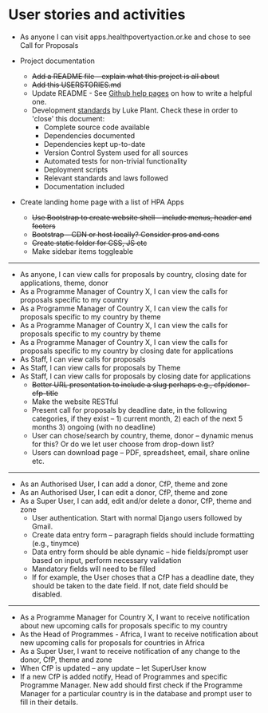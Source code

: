 # User stories and activities
* As anyone I can visit apps.healthpovertyaction.or.ke and chose to see Call for Proposals
 * Project documentation
   * ~~Add a README file – explain what this project is all about~~
   * ~~Add this USERSTORIES.md~~
   * Update README - See [Github help pages](https://help.github.com/articles/about-readmes/) on how to write a helpful one.
   * Development [standards](https://lukeplant.me.uk/development-standards.html) by Luke Plant. Check these in order to 'close' this document:
        - Complete source code available
        - Dependencies documented
        - Dependencies kept up-to-date
        - Version Control System used for all sources
        - Automated tests for non-trivial functionality
        - Deployment scripts
        - Relevant standards and laws followed
        - Documentation included

 * Create landing home page with a list of HPA Apps
    * ~~Use Bootstrap to create website shell – include menus, header and footers~~
    * ~~Bootstrap – CDN or host locally? Consider pros and cons~~
    * ~~Create static folder for CSS, JS etc~~
    * Make sidebar items toggleable
*****
* As anyone, I can view calls for proposals by country, closing date for applications, theme, donor
* As a Programme Manager of Country X, I can view the calls for proposals specific to my country
* As a Programme Manager of Country X, I can view the calls for proposals specific to my country by theme
* As a Programme Manager of Country X, I can view the calls for proposals specific to my country by theme
* As a Programme Manager of Country X, I can view the calls for proposals specific to my country by closing date for applications
* As Staff, I can view calls for proposals
* As Staff, I can view calls for proposals by Theme
* As Staff, I can view calls for proposals by closing date for applications
    * ~~Better URL presentation to include a slug perhaps e.g., cfp/donor-cfp-title~~
    * Make the website RESTful
    * Present call for proposals by deadline date, in the following categories, if they exist – 1) current month, 2) each of the next 5 months 3) ongoing (with no deadline)
    * User can chose/search by country, theme, donor – dynamic menus for this? Or do we let user choose from drop-down list?
    * Users can download page – PDF, spreadsheet, email, share online etc.
*****
* As an Authorised User, I can add a donor, CfP, theme and zone
* As an Authorised User, I can edit a donor, CfP, theme and zone
* As a Super User, I can add, edit and/or delete a donor, CfP, theme and zone
    * User authentication. Start with normal Django users followed by Gmail.
    * Create data entry form – paragraph fields should include formatting (e.g., tinymce)
    * Data entry form should be able dynamic – hide fields/prompt user based on input, perform necessary validation
    * Mandatory fields will need to be filled
    * If for example, the User choses that a CfP has a deadline date, they should be taken to the date field. If not, date field should be disabled.
*****
* As a Programme Manager for Country X, I want to receive notification about new upcoming calls for proposals specific to my country
* As the Head of Programmes - Africa, I want to receive notification about new upcoming calls for proposals for countries in Africa
* As a Super User, I want to receive notification of any change to the donor, CfP, theme and zone
* When CfP is updated – any update – let SuperUser know
* If a new CfP is added notify, Head of Programmes and specific Programme Manager. New add should first check if the Programme Manager for a particular country is in the database and prompt user to fill in their details.
